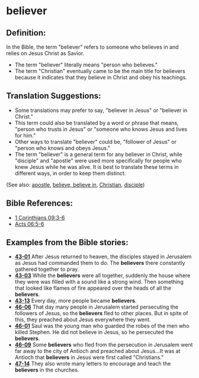 # believer #

## Definition: ##

In the Bible, the term "believer" refers to someone who believes in and relies on Jesus Christ as Savior.

* The term "believer" literally means "person who believes."
* The term "Christian" eventually came to be the main title for believers because it indicates that they believe in Christ and obey his teachings.

## Translation Suggestions: ##

* Some translations may prefer to say, "believer in Jesus" or "believer in Christ."
* This term could also be translated by a word or phrase that means, "person who trusts in Jesus" or "someone who knows Jesus and lives for him."
* Other ways to translate "believer" could be, "follower of Jesus" or "person who knows and obeys Jesus."
* The term "believer" is a general term for any believer in Christ, while "disciple" and "apostle" were used more specifically for people who knew Jesus while he was alive. It is best to translate these terms in different ways, in order to keep them distinct.

(See also: [apostle](../kt/apostle.md), [believe, believe in](../kt/believe.md), [Christian](../kt/christian.md), [disciple](../kt/disciple.md))

## Bible References: ##

* [1 Corinthians 09:3-6](https://door43.org/en/bible/notes/1co/09/03)
* [Acts 06:5-6](https://door43.org/en/bible/notes/act/06/05)

## Examples from the Bible stories: ##

* __[43-01](https://door43.org/en/obs/notes/frames/43-01)__ After Jesus returned to heaven, the disciples stayed in Jerusalem as Jesus had commanded them to do. The __believers__  there constantly gathered together to pray.
* __[43-03](https://door43.org/en/obs/notes/frames/43-03)__ While the __believers__  were all together, suddenly the house where they were was filled with a sound like a strong wind. Then something that looked like flames of fire appeared over the heads of all the __believers__.
* __[43-13](https://door43.org/en/obs/notes/frames/43-13)__ Every day, more people became __believers__.
* __[46-06](https://door43.org/en/obs/notes/frames/46-06)__ That day many people in Jerusalem started persecuting the followers of Jesus, so the __believers__  fled to other places. But in spite of this, they preached about Jesus everywhere they went.
* __[46-01](https://door43.org/en/obs/notes/frames/46-01)__ Saul was the young man who guarded the robes of the men who killed Stephen. He did not believe in Jesus, so he persecuted the __believers__.
* __[46-09](https://door43.org/en/obs/notes/frames/46-09)__ Some __believers__  who fled from the persecution in Jerusalem went far away to the city of Antioch and preached about Jesus…It was at Antioch that __believers__  in Jesus were first called "Christians."
* __[47-14](https://door43.org/en/obs/notes/frames/47-14)__ They also wrote many letters to encourage and teach the __believers__  in the churches.


